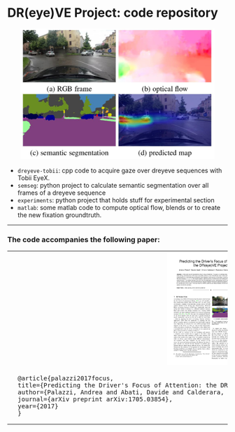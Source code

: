 # DR(eye)VE Project: code repository

<p align="center">
<a href="" target="_blank"><img src="img/overview.jpg" height="300px"/></a>
</p>


* `dreyeve-tobii`: cpp code to acquire gaze over dreyeve sequences with Tobii EyeX.
* `semseg`: python project to calculate semantic segmentation over all frames of a dreyeve sequence
* `experiments`: python project that holds stuff for experimental section
* `matlab`: some matlab code to compute optical flow, blends or to create the new fixation groundtruth.


---

### The code accompanies the following paper: 
<p align="center">
 <table>
  <tr>
  <td align="center"><a href="https://arxiv.org/pdf/1705.03854.pdf" target="_blank"><img src="img/paper_thumb.png" width="200px"/></a></td>
  </tr>
  <tr>
  <td><pre>  @article{palazzi2017focus,
  title={Predicting the Driver's Focus of Attention: the DR(eye)VE Project},
  author={Palazzi, Andrea and Abati, Davide and Calderara, Simone and Solera, Francesco and Cucchiara, Rita},
  journal={arXiv preprint arXiv:1705.03854},
  year={2017}
  }</pre></td>
  </tr>
</table> 
</p>
<!--
<a href="" target="_blank"><img src="img/paper_thumb.png" height="250px"/></a>
<div align="right">
<pre>
@inproceedings{...}
</pre>
</div>
<div style="clear:both;"></div><br />
-->
